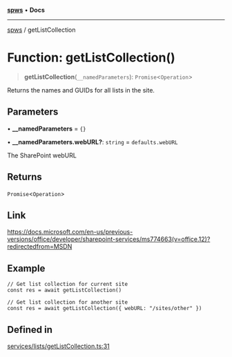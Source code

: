 [**spws**](../README.md) • **Docs**

***

[spws](../globals.md) / getListCollection

# Function: getListCollection()

> **getListCollection**(`__namedParameters`): `Promise`\<`Operation`\>

Returns the names and GUIDs for all lists in the site.

## Parameters

• **\_\_namedParameters** = `{}`

• **\_\_namedParameters.webURL?**: `string` = `defaults.webURL`

The SharePoint webURL

## Returns

`Promise`\<`Operation`\>

## Link

https://docs.microsoft.com/en-us/previous-versions/office/developer/sharepoint-services/ms774663(v=office.12)?redirectedfrom=MSDN

## Example

```
// Get list collection for current site
const res = await getListCollection()

// Get list collection for another site
const res = await getListCollection({ webURL: "/sites/other" })
```

## Defined in

[services/lists/getListCollection.ts:31](https://github.com/rlking1985/spws/blob/96ed2330ff15e8f8eb88949aa126d8a29c8f97dc/src/services/lists/getListCollection.ts#L31)
